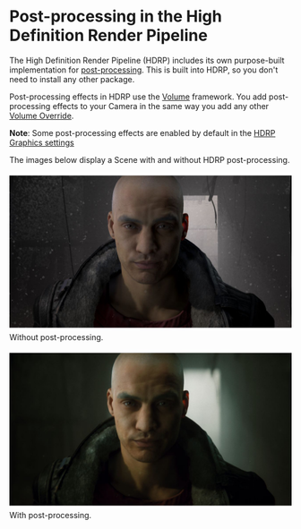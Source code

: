 # Post-processing in the High Definition Render Pipeline

The High Definition Render Pipeline (HDRP) includes its own purpose-built implementation for [post-processing](https://docs.unity3d.com/Manual/PostProcessingOverview.html). This is built into HDRP, so you don't need to install any other package.

Post-processing effects in HDRP use the [Volume](understand-volumes.md) framework. You add post-processing effects to your Camera in the same way you add any other [Volume Override](volume-component.md).

**Note**: Some post-processing effects are enabled by default in the [HDRP Graphics settings](Default-Settings-Window.md#volume-profiles)

The images below display a Scene with and without HDRP post-processing.

![A scene of a human without post-processing effects.](Images/PostProcessingMain1.png)
Without post-processing.

![A scene of a human with post-processing effects.](Images/PostProcessingMain2.png)
With post-processing.
